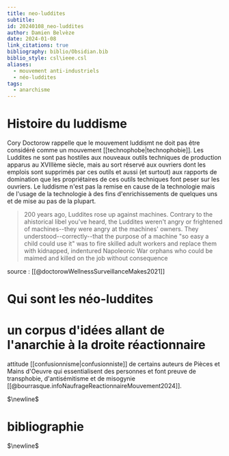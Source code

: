 ```yaml
---
title: neo-luddites
subtitle: 
id: 20240108_neo-luddites
author: Damien Belvèze
date: 2024-01-08
link_citations: true
bibliography: biblio/Obsidian.bib
biblio_style: csl\ieee.csl
aliases:
  - mouvement anti-industriels
  - néo-luddites
tags:
  - anarchisme
---
```


# Histoire du luddisme

Cory Doctorow rappelle que le mouvement luddismt ne doit pas être considéré comme un mouvement [[technophobe|technophobie]]. 
Les Luddites ne sont pas hostiles aux nouveaux outils techniques de production apparus au XVIIIème siècle, mais au sort réservé aux ouvriers dont les emplois sont supprimés par ces outils et aussi (et surtout) aux rapports de domination que les propriétaires de ces outils techniques font peser sur les ouvriers. 
Le luddisme n'est pas la remise en cause de la technologie mais de l'usage de la technologie à des fins d'enrichissements de quelques uns et de mise au pas de la plupart.

> 200 years ago, Luddites rose up against machines. Contrary to the ahistorical libel you've heard, the Luddites weren't angry or frightened of machines--they were angry at the machines' owners. They understood--correctly--that the purpose of a machine "so easy a child could use it" was to fire skilled adult workers and replace them with kidnapped, indentured Napoleonic War orphans who could be maimed and killed on the job without consequence

source : [[@doctorowWellnessSurveillanceMakes2021]]


# Qui sont les néo-luddites


# un corpus d'idées allant de l'anarchie à la droite réactionnaire

attitude [[confusionnisme|confusionniste]] de certains auteurs de Pièces et Mains d'Oeuvre qui essentialisent des personnes et font preuve de transphobie, d'antisémitisme et de misogynie [[@bourrasque.infoNaufrageReactionnaireMouvement2024]].





$\newline$
# bibliographie
$\newline$







